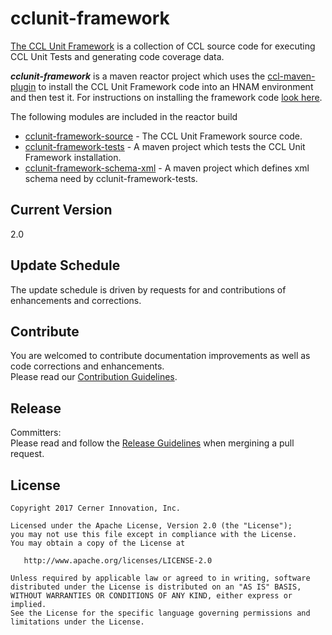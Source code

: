 # cclunit-framework

[The CCL Unit Framework][cclunit-framework-doc] is a collection of CCL source code for executing CCL Unit Tests and generating code coverage data.

***cclunit-framework*** is a maven reactor project which uses the [ccl-maven-plugin][ccl-maven-plugin]
 to install the CCL Unit Framework code into an HNAM environment and then test it. 
 For instructions on installing the framework code [look here][cclunit-framework-installation]. 
 
 The following modules are included in the reactor build
* [cclunit-framework-source][cclunit-framework-source] - The CCL Unit Framework source code.
* [cclunit-framework-tests][cclunit-framework-tests] - A maven project which tests the CCL Unit Framework installation.
* [cclunit-framework-schema-xml][cclunit-framework-schema-xml] - A maven project which defines xml schema need by cclunit-framework-tests.


## Current Version
2.0

## Update Schedule

The update schedule is driven by requests for and contributions of enhancements and corrections.

## Contribute

You are welcomed to contribute documentation improvements as well as code corrections and enhancements.  
Please read our [Contribution Guidelines][contibution_guidelines].

## Release

Committers:  
Please read and follow the [Release Guidelines][release_guidelines] when mergining a pull request.


## License

```
Copyright 2017 Cerner Innovation, Inc.

Licensed under the Apache License, Version 2.0 (the "License");
you may not use this file except in compliance with the License.
You may obtain a copy of the License at

   http://www.apache.org/licenses/LICENSE-2.0

Unless required by applicable law or agreed to in writing, software
distributed under the License is distributed on an "AS IS" BASIS,
WITHOUT WARRANTIES OR CONDITIONS OF ANY KIND, either express or implied.
See the License for the specific language governing permissions and
limitations under the License.
```

[ccl-maven-plugin]:https://github.com/cerner/ccl-testing/tree/master/ccl-maven-plugin
[cclunit-framework-installation]:cclunit-framework-source/doc/FRAMEWORKINSTALL.md
[cclunit-framework-doc]:cclunit-framework-source/doc/FRAMEWORK.md
[cclunit-framework-source]:cclunit-framework-source/README.md
[cclunit-framework-tests]:cclunit-framework-tests
[cclunit-framework-schema-xml]:cclunit-framework-schema-xml
[contibution_guidelines]: CONTRIBUTING.md#contributing
[release_guidelines]: RELEASING.md
